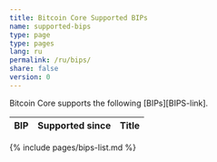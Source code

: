 ```yaml
---
title: Bitcoin Core Supported BIPs
name: supported-bips
type: page
type: pages
lang: ru
permalink: /ru/bips/
share: false
version: 0
---
```

Bitcoin Core supports the following [BIPs][BIPS-link].

| BIP |Supported since| Title |
|-----|---------------|-------|
{% include pages/bips-list.md %}
